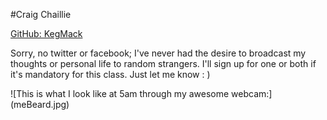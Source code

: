 
#Craig Chaillie

[GitHub: KegMack](https://github.com/KegMack)

Sorry, no twitter or facebook; I've never had the desire to broadcast my thoughts or personal life to random strangers.  I'll sign up for one or both if it's mandatory for this class.  Just let me know : )

![This is what I look like at 5am through my awesome webcam:] (meBeard.jpg)
